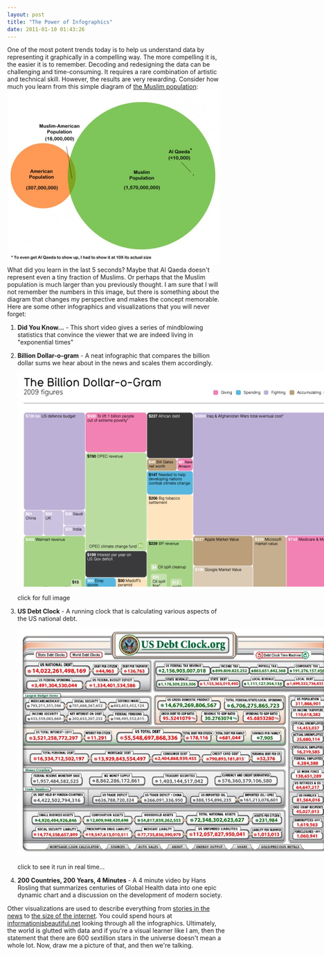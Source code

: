 ```yaml
---
layout: post
title: "The Power of Infographics"
date: 2011-01-10 01:43:26
---
```


One of the most potent trends today is to help us understand data by representing it graphically in a compelling way. The more compelling it is, the easier it is to remember. Decoding and redesigning the data can be challenging and time-consuming. It requires a rare combination of artistic and technical skill. However, the results are very rewarding. Consider how much you learn from this simple diagram of <a href="http://www.andrewkelsall.com/christiangraphicdesign/the-muslim-population" target="_blank" title="Muslim Population Article">the Muslim population</a>: [<img alt="Muslim Population Infographic" class="aligncenter size-full wp-image-120" height="403" src="/assets/images/muslim-infographic.jpg" title="muslim-infographic" width="490" />][1] What did you learn in the last 5 seconds? Maybe that Al Qaeda doesn't represent even a tiny fraction of Muslims. Or perhaps that the Muslim population is much larger than you previously thought. I am sure that I will not remember the numbers in this image, but there is something about the diagram that changes my perspective and makes the concept memorable. Here are some other infographics and visualizations that you will never forget:

 [1]: /assets/images/muslim-infographic.jpg

1.  **Did You Know...** - This short video gives a series of mindblowing statistics that convince the viewer that we are indeed living in "exponential times"
2.  **Billion Dollar-o-gram** - A neat infographic that compares the billion dollar sums we hear about in the news and scales them accordingly.<div style="width: 893px;display:block;margin:0 auto;">
      <a href="http://www.informationisbeautiful.net/visualizations/the-billion-dollar-o-gram-2009/"><img alt="Billion dollar infographic" class="size-full wp-image-121 " height="494" src="/assets/images/billion.jpg" title="billion" width="883" /></a><p>
        click for full image
      </p>
    </div>

3.  **US Debt Clock** - A running clock that is calculating various aspects of the US national debt.<div style="width: 737px;display:block;margin:0 auto;">
      <a href="http://www.usdebtclock.org/"><img alt="US Debt Clock" class="size-full wp-image-122" height="525" src="/assets/images/debt_clock.jpg" title="debt_clock" width="727" /></a><p>
        click to see it run in real time...
      </p>
    </div>

4.  **200 Countries, 200 Years, 4 Minutes** - A 4 minute video by Hans Rosling that summarizes centuries of Global Health data into one epic dynamic chart and a discussion on the development of modern society.

Other visualizations are used to describe everything from <a href="http://www.nytimes.com/interactive/2008/05/30/nyregion/20080530_CRANE_GRAPHIC.html" target="_blank" title="Crane Collapse in Manhattan">stories in the news</a> to <a href="http://bryanbraun.com/2010/12/18/how-big-is-the-internet/" target="_blank" title="How Big is the Internet?">the size of the internet</a>. You could spend hours at <a href="http://www.informationisbeautiful.net" target="_blank" title="informationisbeautiful.net">informationisbeautiful.net</a> looking through all the infographics. Ultimately, the world is glutted with data and if you're a visual learner like I am, then the statement that there are 600 sextillion stars in the universe doesn't mean a whole lot. Now, draw me a picture of that, and then we're talking.